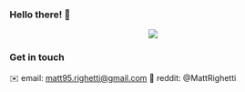 ### Hello there! 👋
<p align="center">
<img src="https://user-images.githubusercontent.com/16304728/88907427-e938f300-d258-11ea-9a44-a8f8534b67a3.png">
</p>

### Get in touch
✉️ email: matt95.righetti@gmail.com
🤖 reddit: @MattRighetti
